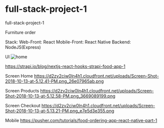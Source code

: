 # full-stack-project-1
full-stack-project-1

Furniture order

Stack:
Web-Front: React 
Mobile-Front: React Native 
Backend: NodeJS(Express)

UI
![home](https://user-images.githubusercontent.com/41279178/101595124-b7107c80-3a14-11eb-80d5-eb378d57795b.png)

https://strapi.io/blog/nextjs-react-hooks-strapi-food-app-1

Screen Home
https://d2zv2ciw0ln4h1.cloudfront.net/uploads/Screen-Shot-2018-10-13-at-5.12.41-PM.png_26e07965ab.png

Screen Products 
https://d2zv2ciw0ln4h1.cloudfront.net/uploads/Screen-Shot-2018-10-13-at-5.12.58-PM.png_3669089199.png

Screen Checkout
https://d2zv2ciw0ln4h1.cloudfront.net/uploads/Screen-Shot-2018-10-13-at-5.13.21-PM.png_e7e5d3e355.png

Mobile
https://pusher.com/tutorials/food-ordering-app-react-native-part-1
